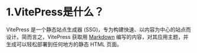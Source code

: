 # 1.VitePress是什么？

VitePress 是一个静态站点生成器 (SSG)，专为构建快速、以内容为中心的站点而设计。简而言之，VitePress 获取用 [Markdown](https://so.csdn.net/so/search?q=Markdown&spm=1001.2101.3001.7020) 编写的内容，对其应用主题，并生成可以轻松部署到任何地方的静态 HTML 页面。

